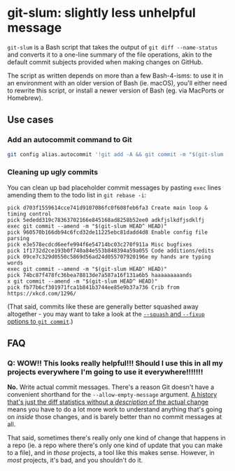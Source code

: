 # git-slum: slightly less unhelpful message

`git-slum` is a Bash script that takes the output of `git diff --name-status` and converts it to a one-line summary of the file operations, akin to the default commit subjects provided when making changes on GitHub.

The script as written depends on more than a few Bash-4-isms: to use it in an environment with an older version of Bash (ie. macOS), you'll either need to rewrite this script, or install a newer version of Bash (eg. via MacPorts or Homebrew).

## Use cases

### Add an autocommit command to Git

```sh
git config alias.autocommit '!git add -A && git commit -m "$(git-slum --staged)"'
```

### Cleaning up ugly commits

You can clean up bad placeholder commit messages by pasting `exec` lines amending them to the todo list in `git rebase -i`:

```
pick d703f1559614cce741d9107086fc0f608feb6fa3 Create main loop & timing control
pick 5ededd319c78363702166e845168ad8258b52ee0 adkfjslkdfjsdklfj
exec git commit --amend -m "$(git-slum HEAD^ HEAD)"
pick 960570b166db94c6fcd32de11225ebc81dadd4d8 Enable config file parsing
pick e3e578ecdcd6eefe994f6e54714bc03c270f911a Misc bugfixes
pick 1f1732d2ce193b0f740a84e553b848394a59a055 Code additions/edits
pick 09ce7c329d0550c5869d56ad24d055707920196e my hands are typing words
exec git commit --amend -m "$(git-slum HEAD^ HEAD)"
pick 74bc87f478fc36bea78813de7a587a16f131a6b5 haaaaaaaaands
x git commit --amend -m "$(git-slum HEAD^ HEAD)"
pick fb77b6cf301971fca1b841b3744ee85e9b37a736 Crib from https://xkcd.com/1296/
```

(That said, commits like these are generally better squashed away altogether - you may want to take a look at the [`--squash` and `--fixup` options to `git commit`](https://git-scm.com/docs/git-commit#git-commit---fixupltcommitgt).)

## FAQ

### Q: WOW!! This looks really helpful!!! Should I use this in all my projects everywhere I'm going to use it everywhere!!!!!!!

**No.** Write actual commit messages. There's a reason Git doesn't have a convenient shorthand for the `--allow-empty-message` argument. [A history that's just the diff statistics without a *description* of the actual change](https://github.com/stuartpb/git-slum/commits/slummed/master) means you have to do a lot more work to understand anything that's going on *inside* those changes, and is barely better than no commit messages at all.

That said, sometimes there's really only one kind of change that happens in a repo (ie. a repo where there's only one kind of update that you can make to a file), and in *those* projects, a tool like this makes sense. However, in *most* projects, it's bad, and you shouldn't do it.
